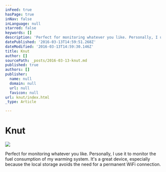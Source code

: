 ```yaml
---
inFeed: true
hasPage: true
inNav: false
inLanguage: null
starred: false
keywords: []
description: 'Perfect for monitoring whatever you like. Personally, I use it to monitor the fuel consumption of my warming system. It’s a great device, especially because the local storage avoids the need for a permanent WiFi connection.'
datePublished: '2016-03-13T14:59:51.268Z'
dateModified: '2016-03-13T14:59:30.146Z'
title: Knut
author: []
sourcePath: _posts/2016-03-13-knut.md
published: true
authors: []
publisher:
  name: null
  domain: null
  url: null
  favicon: null
url: knut/index.html
_type: Article

---
```

# Knut
![](https://the-grid-user-content.s3-us-west-2.amazonaws.com/776c80ac-9cff-48bc-910c-35355489ae5d.jpg)

Perfect for monitoring whatever you like. Personally, I use it to monitor the fuel consumption of my warming system. It's a great device, especially because the local storage avoids the need for a permanent WiFi connection.
